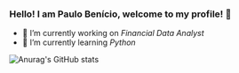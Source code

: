 ### Hello! I am Paulo Benício, welcome to my profile! 👋

- 🔭 I’m currently working on *Financial Data Analyst*
- 🌱 I’m currently learning *Python*

![Anurag's GitHub stats](https://github-readme-stats.vercel.app/api?username=paulobenicio&show_icons=true&count_private=true&theme=nightowl)


